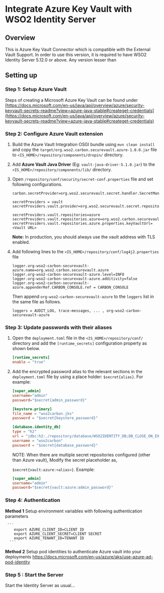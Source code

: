 
# Integrate Azure Key Vault with WSO2 Identity Server

## Overview
This is Azure Key Vault Connector which is compatible with the External Vault Support.
In order to use this version, it is required to have WSO2 Identity Server 5.12.0 or above. Any version lesser than

## Setting up

### Step 1: Setup Azure Vault

Steps of creating a Microsoft Azure Key Vault can be found under [https://docs.microsoft.com/en-us/java/api/overview/azure/security-keyvault-secrets-readme?view=azure-java-stable#createget-credentials](https://docs.microsoft.com/en-us/java/api/overview/azure/security-keyvault-secrets-readme?view=azure-java-stable#createget-credentials)

### Step 2: Configure Azure Vault extension

1. Build the Azure Vault Integration OSGI bundle using `mvn clean install` and copy
   the `target/org.wso2.carbon.securevault.azure-1.0.0.jar` file to `<IS_HOME>/repository/components/dropin/`
   directory.

2. Add **Azure Vault Java Driver** (Eg: `vault-java-driver-5.1.0.jar`) to the
   `<IS_HOME>/repository/components/lib/` directory.

3. Open `/repository/conf/security/secret-conf.properties` file and set following configurations.
    ```
    carbon.secretProvider=org.wso2.securevault.secret.handler.SecretManagerSecretCallbackHandler
    
    secretProviders = vault
    secretProviders.vault.provider=org.wso2.securevault.secret.repository.VaultSecretRepositoryProvider
    
    secretProviders.vault.repositories=azure
    secretProviders.vault.repositories.azure=org.wso2.carbon.securevault.azure.repository.AzureSecretRepository 
    secretProviders.vault.repositories.azure.properties.keyVaultUrl=<Vault URL>
    ```

   **Note:** In production, you should always use the vault address with TLS enabled.

4. Add following lines to the `<IS_HOME>/repository/conf/log4j2.properties` file
    ```
    logger.org-wso2-carbon-securevault-azure.name=org.wso2.carbon.securevault.azure
    logger.org-wso2-carbon-securevault-azure.level=INFO
    logger.org-wso2-carbon-securevault-azure.additivity=false
    logger.org-wso2-carbon-securevault-azure.appenderRef.CARBON_CONSOLE.ref = CARBON_CONSOLE
    ```
   Then append `org-wso2-carbon-securevault-azure` to the `loggers` list in the same file as follows.
   ```
   loggers = AUDIT_LOG, trace-messages, ... , org-wso2-carbon-securevault-azure
   ```

### Step 3: Update passwords with their aliases
1. Open the `deployment.toml` file in the `<IS_HOME>/repository/conf/` directory and add
   the `[runtime_secrets]` configuration property as shown below.

    ```toml
    [runtime_secrets]
    enable = "true"
    ```

2. Add the encrypted password alias to the relevant sections in the `deployment.toml`
   file by using a place holder: `$secret{alias}`. For example:

    ```toml
    [super_admin]
    username="admin"
    password="$secret{admin_password}"
    
    [keystore.primary]
    file_name = "wso2carbon.jks"
    password = "$secret{keystore_password}" 
    
    [database.identity_db]
    type = "h2"
    url = "jdbc:h2:./repository/database/WSO2IDENTITY_DB;DB_CLOSE_ON_EXIT=FALSE;LOCK_TIMEOUT=60000"
    username = "wso2carbon"
    password = "$secret{database_password}"
    ```
   NOTE: When there are multiple secret repositories configured (other than Azure vault), Modify the secret
   placeholder as,

   `$secret{vault:azure:<alias>}`.
   Example:
   ```toml
   [super_admin]
   username="admin"
   password="$secret{vault:azure:admin_password}"
   ```

### Step 4: Authentication

**Method 1**
Setup environment variables with following authentication parameters

     ``` 
	    export AZURE_CLIENT_ID=CLIENT ID  
        export AZURE_CLIENT_SECRET=CLIENT SECRET 
        export AZURE_TENANT_ID=TENANT ID
      ```

**Method 2**
Setup pod identities to authenticate Azure vault into your deployments
https://docs.microsoft.com/en-us/azure/aks/use-azure-ad-pod-identity

### Step 5 : Start the Server
Start the Identity Server as usual...
